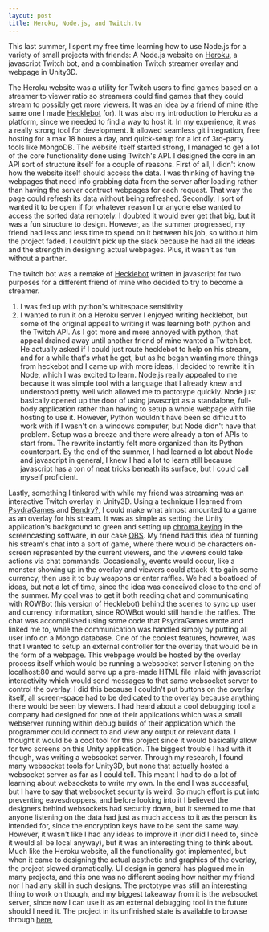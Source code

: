 ```yaml
---
layout: post
title: Heroku, Node.js, and Twitch.tv
---
```


This last summer, I spent my free time learning how to use Node.js for a variety of small projects with friends: A Node.js website on [Heroku](##), a javascript Twitch bot, and a combination Twitch streamer overlay and webpage in Unity3D.

<!--READMORE-->

The Heroku website was a utility for Twitch users to find games based on a streamer to viewer ratio so streamers could find games that they could stream to possibly get more viewers. It was an idea by a friend of mine (the same one I made [Hecklebot](##) for). It was also my introduction to Heroku as a platform, since we needed to find a way to host it. In my experience, it was a really strong tool for development. It allowed seamless git integration, free hosting for a max 18 hours a day, and quick-setup for a lot of 3rd-party tools like MongoDB.
The website itself started strong, I managed to get a lot of the core functionality done using Twitch's API. I designed the core in an API sort of structure itself for a couple of reasons. First of all, I didn't know how the website itself should access the data. I was thinking of having the webpages that need info grabbing data from the server after loading rather than having the server contruct webpages for each request. That way the page could refresh its data without being refreshed. Secondly, I sort of wanted it to be open if for whatever reason I or anyone else wanted to access the sorted data remotely. I doubted it would ever get that big, but it was a fun structure to design.
However, as the summer progressed, my friend had less and less time to spend on it between his job, so without him the project faded. I couldn't pick up the slack because he had all the ideas and the strength in designing actual webpages. Plus, it wasn't as fun without a partner.

The twitch bot was a remake of [Hecklebot](##) written in javascript for two purposes for a different friend of mine who decided to try to become a streamer.
  1) I was fed up with python's whitespace sensitivity
  2) I wanted to run it on a Heroku server
I enjoyed writing hecklebot, but some of the original appeal to writing it was learning both python and the Twitch API. As I got more and more annoyed with python, that appeal drained away until another friend of mine wanted a Twitch bot. He actually asked if I could just route hecklebot to help on his stream, and for a while that's what he got, but as he began wanting more things from heckebot and I came up with more ideas, I decided to rewrite it in Node, which I was excited to learn. Node.js really appealed to me because it was simple tool with a language that I already knew and understood pretty well wich allowed me to prototype quickly. Node just basically opened up the door of using javascript as a standalone, full-body application rather than having to setup a whole webpage with file hosting to use it. However, Python wouldn't have been so difficult to work with if I wasn't on a windows computer, but Node didn't have that problem. Setup was a breeze and there were already a ton of APIs to start from. The rewrite instantly felt more organized than its Python counterpart. By the end of the summer, I had learned a lot about Node and javascript in general, I knew I had a lot to learn still because javascript has a ton of neat tricks beneath its surface, but I could call myself proficient.

Lastly, something I tinkered with while my friend was streaming was an interactive Twitch overlay in Unity3D. Using a technique I learned from [PsydraGames](http://twitch.tv/PsydraGames) and [Bendry?](##), I could make what almost amounted to a game as an overlay for his stream. It was as simple as setting the Unity application's background to green and setting up [chroma keying](##) in the screencasting software, in our case [OBS](##). My friend had this idea of turning his stream's chat into a sort of game, where there would be characters on-screen represented by the current viewers, and the viewers could take actions via chat commands. Occasionally, events would occur, like a monster showing up in the overlay and viewers could attack it to gain some currency, then use it to buy weapons or enter raffles. We had a boatload of ideas, but not a lot of time, since the idea was conceived close to the end of the summer.
My goal was to get it both reading chat and communicating with ROWBot (his version of Hecklebot) behind the scenes to sync up user and currency information, since ROWBot would still handle the raffles. The chat was accomplished using some code that PsydraGames wrote and linked me to, while the communication was handled simply by putting all user info on a Mongo database.
One of the coolest features, however, was that I wanted to setup an external controller for the overlay that would be in the form of a webpage. This webpage would be hosted by the overlay process itself which would be running a websocket server listening on the localhost:80 and would serve up a pre-made HTML file inlaid with javascript interactivity which would send messages to that same websocket server to control the overlay. I did this because I couldn't put buttons on the overlay itself, all screen-space had to be dedicated to the overlay because anything there would be seen by viewers. I had heard about a cool debugging tool a company had designed for one of their applications which was a small webserver running within debug builds of their application which the programmer could connect to and view any output or relevant data. I thought it would be a cool tool for this project since it would basically allow for two screens on this Unity application. The biggest trouble I had with it though, was writing a websocket server. Through my research, I found many websocket tools for Unity3D, but none that actually hosted a websocket server as far as I could tell. This meant I had to do a lot of learning about websockets to write my own. In the end I was successful, but I have to say that websocket security is weird. So much effort is put into preventing eavesdroppers, and before looking into it I believed the designers behind websockets had security down, but it seemed to me that anyone listening on the data had just as much access to it as the person its intended for, since the encryption keys have to be sent the same way. However, it wasn't like I had any ideas to improve it (nor did I need to, since it would all be local anyway), but it was an interesting thing to think about.
Much like the Heroku website, all the functionality got implemented, but when it came to designing the actual aesthetic and graphics of the overlay, the project slowed dramatically. UI design in general has plagued me in many projects, and this one was no different seeing how neither my friend nor I had any skill in such designs. The prototype was still an interesting thing to work on though, and my biggest takeaway from it is the websocket server, since now I can use it as an external debugging tool in the future should I need it. The project in its unfinished state is available to browse through [here](##),
